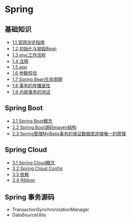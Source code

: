 # Spring

## 基础知识

- [1.1 官网浏览指南](1.1_官网浏览指南.md)
- [1.2 初始化与销毁Bean](1.2_初始化与销毁Bean.md)
- [1.3 mvc工作流程](1.3_mvc工作流程.md)
- [1.4 注释](1.4_注释.md)
- [1.5 aop](1.5_aop.md)
- [1.6 参数校验](1.6_参数校验.md)
- [1.7 Spring Bean生命周期](1.7_springbean生命周期.md)
- [1.8 事务的传播属性](1.8_事务的传播属性.md)
- [1.9 内嵌事务的测试](1.9_内嵌事务的测试.md)

## Spring Boot

- [2.1 Spring Boot概念](2.1_spring-boot概念.md)
- [2.2 Spring Boot源码maven结构](2.2_spring-boot源码maven结构.md)
- [2.3 Spring管理MyBatis事务的保证数据库连接唯一的原理](2.3_spring管理mybatis事务的保证数据库连接唯一的原理.md)

## Spring Cloud

- [3.1 Spring Cloud概念](3.1_spring-cloud概念.md)
- [3.2 Spring Cloud Config](3.2_spring-cloud-config.md)
- [3.3 依赖](3.3_依赖.md)
- [3.4 Ribbon](3.4_spring-cloud-ribbon.md)

## Spring 事务源码

- TransactionSynchronizationManager
- DataSourceUtils